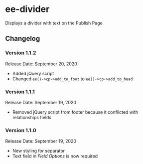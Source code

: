 # ee-divider
Displays a divider with text on the Publish Page

## Changelog
### Version 1.1.2
Release Date: September 20, 2020
- Added jQuery script
- Changed `ee()->cp->add_to_foot` to `ee()->cp->add_to_head`

### Version 1.1.1
Release Date: September 19, 2020
- Removed jQuery script from footer because it conflicted with relationships fields

### Version 1.1.0
Release Date: September 19, 2020
- New styling for separator
- Text field in _Field Options_ is now required